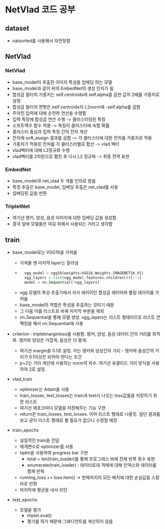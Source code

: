 # NetVlad 코드 공부
## dataset
- natsorted를 사용해서 자연정렬

## NetVlad

### NetVlad
- base_model이 추출한 이미지 특성을 임베딩 하는 모델
- base_model과 같이 뒤의 EmbedNet의 생성 인자가 됨
- 합성곱 필터의 가중치는 self.centroids에 self.alpha를 곱한 값의 2배를 가중치로 설정
- 합성곱 필터의 편향은 self.centroids의 L2norm에 -self.alpha를 곱함
- 주어진 입력에 대해 순전파 연산을 수행함
- 입력 특징에 합성곱 연산 수행 -> 클러스터링된 특징
- 소프트맥수 함수 적용 -> 특징이 클러스터에 속할 확률
- 클러스터 중심과 입력 특징 간의 잔차 계산
- 잔차에 soft_assign 결과를 곱함 -> 각 클러스터에 대한 잔차를 가중치로 적용
- 가중치가 적용된 잔차를 각 클러스터별로 합산 -> vlad 벡터
- vlad벡터에 대해 L2정규화 수행
- vlad벡터를 2차원으로 펼친 후 다시 L2 정규화 -> 최종 전역 표현

### EmbedNet
- base_model과 net_vlad 두 개를 인자로 받음
- 특징 추출은 base_model, 임베딩 추출은 net_vlad를 사용
- 임베딩된 값을 반환

### TripletNet
- 여기선 앵커, 양성, 음성 이미지에 대한 임베딩 값을 생성함.
- 결국 앞에 모델들은 여길 위해서 사용되는 거라고 생각함

## train
- base_model로는 VGG16을 가져옴
  - 가져올 땐 마지막 layer는 잘라냄
  -   ```python
        vgg_model = vgg16(weights=VGG16_Weights.IMAGENET1K_V1)
        vgg_layers = list(vgg_model.features.children())[:-1]
        model = nn.Sequential(*vgg_layers)
      ```
  - vgg 모델의 특성 추출기에서 자식 레이어인 합성곱 레이어와 풀링 레이어를 가져옴
  - base_model의 역할은 특성을 추출하는 것이기 때문
  - 그 다음 이를 리스트로 바꿔 마지막 부분을 제외
  - nn.Sequential을 통해 모델 생성. vgg_layers는 리스트 형태이므로 리스트 언팩킹을 해서 nn.Sequential에 사용
- criterion : tripletmarginloss를 사용함. 앵커, 양성, 음성 데이터 간의 거리를 최적화. 앵커와 양성은 가깝게, 음성은 더 멀게.
  - 여기선 margin을 0.1로 설정. 이는 앵커와 양성간의 거리 - 앵커와 음성간의 거리가 0.1이상은 되어야 한다는 조건
  - p=2는 거리 계산에 사용하는 norm의 차수. 여기선 유클리드 거리 방식을 사용하여 2로 설정.

- vlad_train
  - optimizer는 Adam을 사용
  - train_losses, test_losses는 train과 test시 나오는 loss값들을 저장하기 위한 리스트
  - 여기선 에포크마다 모델을 저장해주는 기능 구현
  - return은 train_losses, test_losses. 아마 리스트 형태로 나올듯. 일단 결과를 보고 굳이 리스트 형태로 볼 필요가 없으니 수정할 예정

- train_epochs
  - 실질적인 train을 전담
  - 매개변수로 optimizer를 사용
  - tqdm을 사용하여 progress bar 구현
    - total = len(train_loader)를 통해 프로그레스 바에 전체 반복 횟수 표현
    - enumerate(train_loader) : 데이터로데 객체에 대해 인덱스와 데이터를 함께 반복
  - running_loss += loss.item() -> 현재까지의 모든 배치에 대한 손실값을 스칼라로 반환
  - 마지막에 평균을 내서 리턴

- test_epochs
  - 모델을 평가
    - triplet.eval()
    - 평가를 하기 때문에 그래디언트를 계산하지 않음